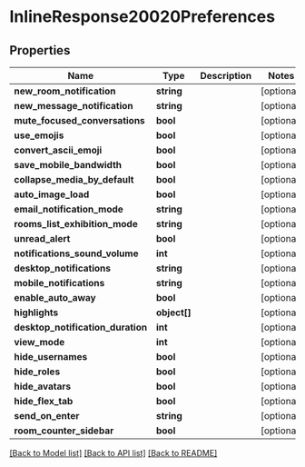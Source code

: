 # InlineResponse20020Preferences

## Properties
Name | Type | Description | Notes
------------ | ------------- | ------------- | -------------
**new_room_notification** | **string** |  | [optional] 
**new_message_notification** | **string** |  | [optional] 
**mute_focused_conversations** | **bool** |  | [optional] 
**use_emojis** | **bool** |  | [optional] 
**convert_ascii_emoji** | **bool** |  | [optional] 
**save_mobile_bandwidth** | **bool** |  | [optional] 
**collapse_media_by_default** | **bool** |  | [optional] 
**auto_image_load** | **bool** |  | [optional] 
**email_notification_mode** | **string** |  | [optional] 
**rooms_list_exhibition_mode** | **string** |  | [optional] 
**unread_alert** | **bool** |  | [optional] 
**notifications_sound_volume** | **int** |  | [optional] 
**desktop_notifications** | **string** |  | [optional] 
**mobile_notifications** | **string** |  | [optional] 
**enable_auto_away** | **bool** |  | [optional] 
**highlights** | **object[]** |  | [optional] 
**desktop_notification_duration** | **int** |  | [optional] 
**view_mode** | **int** |  | [optional] 
**hide_usernames** | **bool** |  | [optional] 
**hide_roles** | **bool** |  | [optional] 
**hide_avatars** | **bool** |  | [optional] 
**hide_flex_tab** | **bool** |  | [optional] 
**send_on_enter** | **string** |  | [optional] 
**room_counter_sidebar** | **bool** |  | [optional] 

[[Back to Model list]](../../README.md#documentation-for-models) [[Back to API list]](../../README.md#documentation-for-api-endpoints) [[Back to README]](../../README.md)

